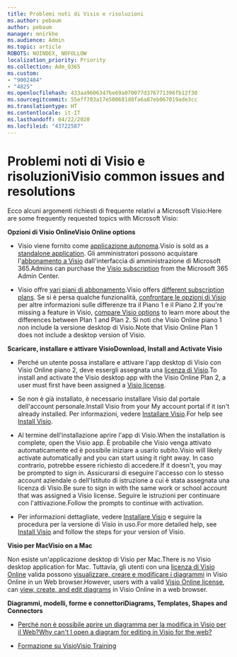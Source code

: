 ```yaml
---
title: Problemi noti di Visio e risoluzioni
ms.author: pebaum
author: pebaum
manager: mnirkhe
ms.audience: Admin
ms.topic: article
ROBOTS: NOINDEX, NOFOLLOW
localization_priority: Priority
ms.collection: Adm_O365
ms.custom:
- "9002484"
- "4825"
ms.openlocfilehash: 433aa9606347be69a070077d376771396fb12f30
ms.sourcegitcommit: 55eff703a17e500681d8fa6a87eb067019ade3cc
ms.translationtype: HT
ms.contentlocale: it-IT
ms.lasthandoff: 04/22/2020
ms.locfileid: "43722587"
---
```

# <a name="visio-common-issues-and-resolutions"></a><span data-ttu-id="038aa-102">Problemi noti di Visio e risoluzioni</span><span class="sxs-lookup"><span data-stu-id="038aa-102">Visio common issues and resolutions</span></span>

<span data-ttu-id="038aa-103">Ecco alcuni argomenti richiesti di frequente relativi a Microsoft Visio:</span><span class="sxs-lookup"><span data-stu-id="038aa-103">Here are some frequently requested topics with Microsoft Visio:</span></span>

<span data-ttu-id="038aa-104">**Opzioni di Visio Online**</span><span class="sxs-lookup"><span data-stu-id="038aa-104">**Visio Online options**</span></span>

- <span data-ttu-id="038aa-105">Visio viene fornito come [applicazione autonoma](https://products.office.com/visio/flowchart-software).</span><span class="sxs-lookup"><span data-stu-id="038aa-105">Visio is sold as a [standalone application](https://products.office.com/visio/flowchart-software).</span></span> <span data-ttu-id="038aa-106">Gli amministratori possono acquistare l'[abbonamento a Visio](https://docs.microsoft.com/alchemyinsights/purchase-visio-subscription) dall'interfaccia di amministrazione di Microsoft 365.</span><span class="sxs-lookup"><span data-stu-id="038aa-106">Admins can purchase the [Visio subscription](https://docs.microsoft.com/alchemyinsights/purchase-visio-subscription) from the Microsoft 365 Admin Center.</span></span>

- <span data-ttu-id="038aa-107">Visio offre [vari piani di abbonamento](https://products.office.com/visio/microsoft-visio-plans-and-pricing-compare-visio-options).</span><span class="sxs-lookup"><span data-stu-id="038aa-107">Visio offers [different subscription plans](https://products.office.com/visio/microsoft-visio-plans-and-pricing-compare-visio-options).</span></span> <span data-ttu-id="038aa-108">Se si è persa qualche funzionalità, [confrontare le opzioni di Visio](https://products.office.com/visio/microsoft-visio-plans-and-pricing-compare-visio-options) per altre informazioni sulle differenze tra il Piano 1 e il Piano 2.</span><span class="sxs-lookup"><span data-stu-id="038aa-108">If you're missing a feature in Visio, [compare Visio options](https://products.office.com/visio/microsoft-visio-plans-and-pricing-compare-visio-options) to learn more about the differences between Plan 1 and Plan 2.</span></span>  <span data-ttu-id="038aa-109">Si noti che Visio Online piano 1 non include la versione desktop di Visio.</span><span class="sxs-lookup"><span data-stu-id="038aa-109">Note that Visio Online Plan 1 does not include a desktop version of Visio.</span></span>

<span data-ttu-id="038aa-110">**Scaricare, installare e attivare Visio**</span><span class="sxs-lookup"><span data-stu-id="038aa-110">**Download, Install and Activate Visio**</span></span>

- <span data-ttu-id="038aa-111">Perché un utente possa installare e attivare l'app desktop di Visio con Visio Online piano 2, deve essergli assegnata una [licenza di Visio](https://docs.microsoft.com/office365/admin/subscriptions-and-billing/assign-licenses-to-users).</span><span class="sxs-lookup"><span data-stu-id="038aa-111">To install and activate the Visio desktop app with the Visio Online Plan 2, a user must first have been assigned a [Visio license](https://docs.microsoft.com/office365/admin/subscriptions-and-billing/assign-licenses-to-users).</span></span>

- <span data-ttu-id="038aa-112">Se non è già installato, è necessario installare Visio dal portale dell'account personale.</span><span class="sxs-lookup"><span data-stu-id="038aa-112">Install Visio from your My account portal if it isn't already installed.</span></span> <span data-ttu-id="038aa-113">Per informazioni, vedere [Installare Visio](https://support.office.com/article/f98f21e3-aa02-4827-9167-ddab5b025710).</span><span class="sxs-lookup"><span data-stu-id="038aa-113">For help see [Install Visio](https://support.office.com/article/f98f21e3-aa02-4827-9167-ddab5b025710).</span></span>

- <span data-ttu-id="038aa-114">Al termine dell'installazione aprire l'app di Visio.</span><span class="sxs-lookup"><span data-stu-id="038aa-114">When the installation is complete, open the Visio app.</span></span> <span data-ttu-id="038aa-115">È probabile che Visio venga attivato automaticamente ed è possibile iniziare a usarlo subito.</span><span class="sxs-lookup"><span data-stu-id="038aa-115">Visio will likely activate automatically and you can start using it right away.</span></span> <span data-ttu-id="038aa-116">In caso contrario, potrebbe essere richiesto di accedere.</span><span class="sxs-lookup"><span data-stu-id="038aa-116">If it doesn't, you may be prompted to sign in.</span></span> <span data-ttu-id="038aa-117">Assicurarsi di eseguire l'accesso con lo stesso account aziendale o dell'Istituto di istruzione a cui è stata assegnata una licenza di Visio.</span><span class="sxs-lookup"><span data-stu-id="038aa-117">Be sure to sign in with the same work or school account that was assigned a Visio license.</span></span> <span data-ttu-id="038aa-118">Seguire le istruzioni per continuare con l'attivazione.</span><span class="sxs-lookup"><span data-stu-id="038aa-118">Follow the prompts to continue with activation.</span></span>

- <span data-ttu-id="038aa-119">Per informazioni dettagliate, vedere [Installare Visio](https://support.office.com/article/f98f21e3-aa02-4827-9167-ddab5b025710) e seguire la procedura per la versione di Visio in uso.</span><span class="sxs-lookup"><span data-stu-id="038aa-119">For more detailed help, see [Install Visio](https://support.office.com/article/f98f21e3-aa02-4827-9167-ddab5b025710) and follow the steps for your version of Visio.</span></span>

<span data-ttu-id="038aa-120">**Visio per Mac**</span><span class="sxs-lookup"><span data-stu-id="038aa-120">**Visio on a Mac**</span></span>

<span data-ttu-id="038aa-121">Non esiste un'applicazione desktop di Visio per Mac.</span><span class="sxs-lookup"><span data-stu-id="038aa-121">There is no Visio desktop application for Mac.</span></span> <span data-ttu-id="038aa-122">Tuttavia, gli utenti con una [licenza di Visio Online](https://docs.microsoft.com/office365/admin/subscriptions-and-billing/assign-licenses-to-users) valida possono [visualizzare, creare e modificare i diagrammi](https://support.office.com/article/06f04845-91b8-4e8f-881f-a43c970735fc) in Visio Online in un Web browser.</span><span class="sxs-lookup"><span data-stu-id="038aa-122">However, users with a valid [Visio Online license](https://docs.microsoft.com/office365/admin/subscriptions-and-billing/assign-licenses-to-users), can [view, create, and edit diagrams](https://support.office.com/article/06f04845-91b8-4e8f-881f-a43c970735fc) in Visio Online in a web browser.</span></span>

<span data-ttu-id="038aa-123">**Diagrammi, modelli, forme e connettori**</span><span class="sxs-lookup"><span data-stu-id="038aa-123">**Diagrams, Templates, Shapes and Connectors**</span></span>

- [<span data-ttu-id="038aa-124">Perché non è possibile aprire un diagramma per la modifica in Visio per il Web?</span><span class="sxs-lookup"><span data-stu-id="038aa-124">Why can't I open a diagram for editing in Visio for the web?</span></span>](https://support.microsoft.com/office/ea4a23d3-21d3-4878-945e-cf1be4140357)

- [<span data-ttu-id="038aa-125">Formazione su Visio</span><span class="sxs-lookup"><span data-stu-id="038aa-125">Visio Training</span></span>](https://support.office.com/article/visio-training-e058bcfa-1d90-4653-afc6-e84d54cf94a6)

